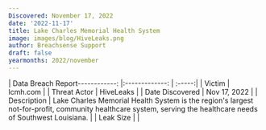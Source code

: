 ```yaml
---
Discovered: November 17, 2022
date: '2022-11-17'
title: Lake Charles Memorial Health System
image: images/blog/HiveLeaks.png
author: Breachsense Support
draft: false
yearmonths: 2022/november
---
```


| Data Breach Report------------:     |:-------------:    | :-----:|
| Victim      | lcmh.com      | 
| Threat Actor      | HiveLeaks      | 
| Date Discovered      | Nov 17, 2022      | 
| Description      | Lake Charles Memorial Health System is the region's largest not-for-profit, community healthcare system, serving the healthcare needs of Southwest Louisiana.       | 
| Leak Size      |       | 

